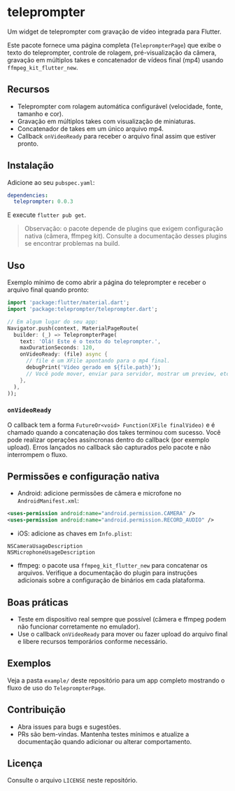 <!--
This README describes the package. If you publish this package to pub.dev,
this README's contents appear on the landing page for your package.

For information about how to write a good package README, see the guide for
[writing package pages](https://dart.dev/tools/pub/writing-package-pages).

For general information about developing packages, see the Dart guide for
[creating packages](https://dart.dev/guides/libraries/create-packages)
and the Flutter guide for
[developing packages and plugins](https://flutter.dev/to/develop-packages).
-->

# teleprompter

Um widget de teleprompter com gravação de vídeo integrada para Flutter.

Este pacote fornece uma página completa (`TeleprompterPage`) que exibe o
texto do teleprompter, controle de rolagem, pré-visualização da câmera,
gravação em múltiplos takes e concatenador de vídeos final (mp4) usando
`ffmpeg_kit_flutter_new`.

## Recursos

- Teleprompter com rolagem automática configurável (velocidade, fonte, tamanho
  e cor).
- Gravação em múltiplos takes com visualização de miniaturas.
- Concatenador de takes em um único arquivo mp4.
- Callback `onVideoReady` para receber o arquivo final assim que estiver
  pronto.

## Instalação

Adicione ao seu `pubspec.yaml`:

```yaml
dependencies:
  teleprompter: 0.0.3
```

E execute `flutter pub get`.

> Observação: o pacote depende de plugins que exigem configuração nativa
> (câmera, ffmpeg kit). Consulte a documentação desses plugins se encontrar
> problemas na build.

## Uso

Exemplo mínimo de como abrir a página do teleprompter e receber o arquivo
final quando pronto:

```dart
import 'package:flutter/material.dart';
import 'package:teleprompter/teleprompter.dart';

// Em algum lugar do seu app:
Navigator.push(context, MaterialPageRoute(
  builder: (_) => TeleprompterPage(
    text: 'Olá! Este é o texto do teleprompter.',
    maxDurationSeconds: 120,
    onVideoReady: (file) async {
      // file é um XFile apontando para o mp4 final.
      debugPrint('Vídeo gerado em ${file.path}');
      // Você pode mover, enviar para servidor, mostrar um preview, etc.
    },
  ),
));
```

### `onVideoReady`

O callback tem a forma `FutureOr<void> Function(XFile finalVideo)` e é
chamado quando a concatenação dos takes terminou com sucesso. Você pode
realizar operações assíncronas dentro do callback (por exemplo upload). Erros
lançados no callback são capturados pelo pacote e não interrompem o fluxo.

## Permissões e configuração nativa

- Android: adicione permissões de câmera e microfone no `AndroidManifest.xml`:

```xml
<uses-permission android:name="android.permission.CAMERA" />
<uses-permission android:name="android.permission.RECORD_AUDIO" />
```

- iOS: adicione as chaves em `Info.plist`:

```
NSCameraUsageDescription
NSMicrophoneUsageDescription
```

- ffmpeg: o pacote usa `ffmpeg_kit_flutter_new` para concatenar os arquivos.
  Verifique a documentação do plugin para instruções adicionais sobre a
  configuração de binários em cada plataforma.

## Boas práticas

- Teste em dispositivo real sempre que possível (câmera e ffmpeg podem não
  funcionar corretamente no emulador).
- Use o callback `onVideoReady` para mover ou fazer upload do arquivo final
  e libere recursos temporários conforme necessário.

## Exemplos

Veja a pasta `example/` deste repositório para um app completo mostrando o
fluxo de uso do `TeleprompterPage`.

## Contribuição

- Abra issues para bugs e sugestões.
- PRs são bem-vindas. Mantenha testes mínimos e atualize a documentação quando
  adicionar ou alterar comportamento.

## Licença

Consulte o arquivo `LICENSE` neste repositório.
